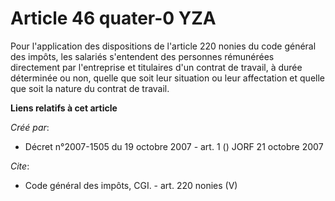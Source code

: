 # Article 46 quater-0 YZA

Pour l'application des dispositions de l'article 220 nonies du code général des impôts, les salariés s'entendent des
personnes rémunérées directement par l'entreprise et titulaires d'un contrat de travail, à durée déterminée ou non, quelle
que soit leur situation ou leur affectation et quelle que soit la nature du contrat de travail.

**Liens relatifs à cet article**

_Créé par_:

  - Décret n°2007-1505 du 19 octobre 2007 - art. 1 () JORF 21 octobre 2007

_Cite_:

  - Code général des impôts, CGI. - art. 220 nonies (V)
